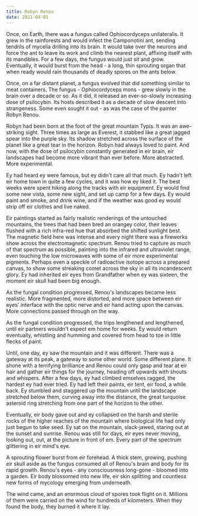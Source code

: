 ```yaml
---
title: Robyn Renou
date: 2021-04-01
---
```


Once, on Earth, there was a fungus called Ophiocordyceps unilateralis. It grew in the rainforests and would infect the Camponotini ant, sending tendrils of mycelia drilling into its brain. It would take over the neurons and force the ant to leave its work and climb the nearest plant, affixing itself with its mandibles. For a few days, the fungus would just sit and grow. Eventually, it would burst from the head - a long, thin sprouting organ that when ready would rain thousands of deadly spores on the ants below.

Once, on a far distant planet, a fungus evolved that did something similar to meat containers. The fungus - Ophiocordyceps mons - grew slowly in the brain over a decade or so. As it did, it released an ever-so-slowly increasing dose of psilocybin. Its hosts described it as a decade of slow descent into strangeness. Some even sought it out - as was the case of the painter Robyn Renou.

Robyn had been born at the foot of the great mountain Typis. It was an awe-striking sight. Three times as large as Everest, it stabbed like a great jagged spear into the purple sky. Its shadow stretched across the surface of the planet like a great tear in the horizon. Robyn had always loved to paint. And now, with the dose of psilocybin constantly generated in eir brain, eir landscapes had become more vibrant than ever before. More abstracted. More experimental.

Ey had heard ey were famous, but ey didn't care all that much. Ey hadn't left eir home town in quite a few cycles, and it was how ey liked it. The best weeks were spent hiking along the tracks with eir equipment. Ey would find some new vista, some new sight, and set up camp for a few days. Ey would paint and smoke, and drink wine, and if the weather was good ey would strip off eir clothes and live naked.

Eir paintings started as fairly realistic renderings of the untouched mountains, the trees that had been bred an orangey color, their leaves flushed with a rich infra-red hue that absorbed the shifted sunlight best. The magnetic field here was intense and every night there was a fireworks show across the electromagnetic spectrum. Renou tried to capture as much of that spectrum as possible, painting into the infrared and ultraviolet range, even touching the low microwaves with some of eir more experimental pigments. Perhaps even a speckle of radioactive isotope across a prepared canvas, to show some streaking comet across the sky in all its incandescent glory. Ey had inherited eir eyes from Grandfather when ey was sixteen, the moment eir skull had been big enough.

As the fungal condition progressed, Renou's landscapes became less realistic. More fragmented, more distorted, and more space between eir eyes' interface with the optic nerve and eir hand acting upon the canvas. More connections passed through on the way.

As the fungal condition progressed, the trips lengthened and lengthened, until eir partners wouldn't expect em home for weeks. Ey would return eventually, whistling and humming and covered from head to toe in little flecks of paint.

Until, one day, ey saw the mountain and it was different. There was a gateway at its peak, a gateway to some other world. Some different plane. It shone with a terrifying brilliance and Renou could only gasp and tear at eir hair and gather eir things for the journey, heading off upwards with shouts and whispers. After a few days, ey had climbed emselves ragged, the hardest ey had ever tried. Ey had left their paints, eir tent, eir food, a while back. Ey stumbled and staggered up the mountain until the landscape stretched below them, curving away into the distance, the great turquoise asteroid ring stretching from one part of the horizon to the other.

Eventually, eir body gave out and ey collapsed on the harsh and sterile rocks of the higher reaches of the mountain where biological life had only just begun to take seed. Ey sat on the mountain, slack-jawed, staring out at the sunset and sunrise. Renou was still for days, eir eyes never moving, looking out, out, at the picture in front of em. Every part of the spectrum glittering in eir mind's eye.

A sprouting flower burst from eir forehead. A thick stem, growing, pushing eir skull aside as the fungus consumed all of Renou's brain and body for its rapid growth. Renou's eyes - any consciousness long-gone - bloomed into a garden. Eir body blossomed into new life, eir skin splitting and countless new forms of mycology emerging from underneath.

The wind came, and an enormous cloud of spores took flight on it. Millions of them were carried on the wind for hundreds of kilometers. When they found the body, they burned it where it lay.